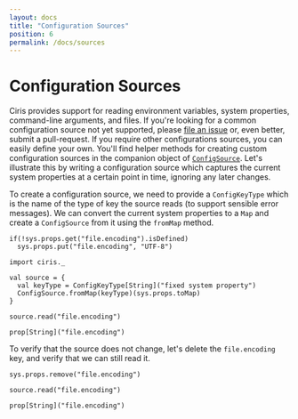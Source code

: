 ```yaml
---
layout: docs
title: "Configuration Sources"
position: 6
permalink: /docs/sources
---
```


# Configuration Sources
Ciris provides support for reading environment variables, system properties, command-line arguments, and files. If you're looking for a common configuration source not yet supported, please [file an issue](https://github.com/vlovgr/ciris/issues/new) or, even better, submit a pull-request. If you require other configurations sources, you can easily define your own. You'll find helper methods for creating custom configuration sources in the companion object of [`ConfigSource`](https://cir.is/api/ciris/ConfigSource$.html). Let's illustrate this by writing a configuration source which captures the current system properties at a certain point in time, ignoring any later changes.

To create a configuration source, we need to provide a `ConfigKeyType` which is the name of the type of key the source reads (to support sensible error messages). We can convert the current system properties to a `Map` and create a `ConfigSource` from it using the `fromMap` method.

```tut:invisible
if(!sys.props.get("file.encoding").isDefined)
  sys.props.put("file.encoding", "UTF-8")
```

```tut:book
import ciris._

val source = {
  val keyType = ConfigKeyType[String]("fixed system property")
  ConfigSource.fromMap(keyType)(sys.props.toMap)
}

source.read("file.encoding")

prop[String]("file.encoding")
```

To verify that the source does not change, let's delete the `file.encoding` key, and verify that we can still read it.

```tut:book
sys.props.remove("file.encoding")

source.read("file.encoding")

prop[String]("file.encoding")
```
